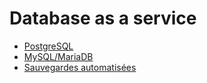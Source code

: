 # Database as a service

* [PostgreSQL](./postgresql.md)
* [MySQL/MariaDB](./mysql.md)
* [Sauvegardes automatisées](./backups.md)
